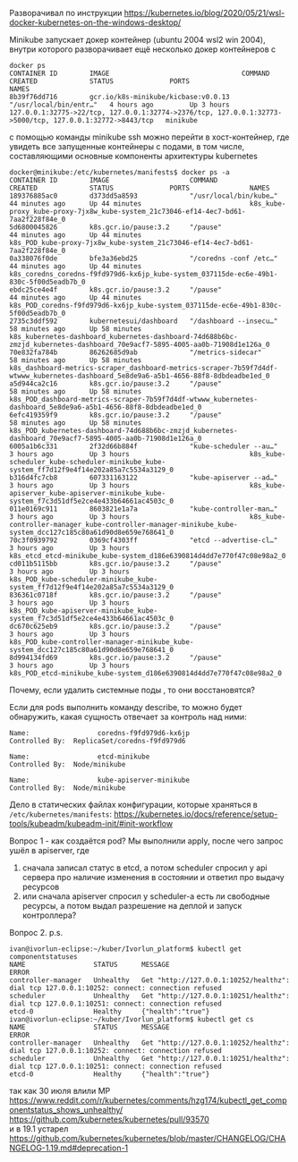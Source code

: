 Разворачивал по инструкции https://kubernetes.io/blog/2020/05/21/wsl-docker-kubernetes-on-the-windows-desktop/

Minikube запускает докер контейнер (ubuntu 2004 wsl2 win 2004), внутри которого разворачивает ещё несколько докер контейнеров с 
```
docker ps
CONTAINER ID        IMAGE                                 COMMAND                  CREATED             STATUS              PORTS                                                                                                      NAMES
8b39f76dd716        gcr.io/k8s-minikube/kicbase:v0.0.13   "/usr/local/bin/entr…"   4 hours ago         Up 3 hours          127.0.0.1:32775->22/tcp, 127.0.0.1:32774->2376/tcp, 127.0.0.1:32773->5000/tcp, 127.0.0.1:32772->8443/tcp   minikube
```

с помощью команды minikube ssh можно перейти в хост-контейнер, где увидеть все запущенные контейнеры с подами, в том числе, составляющими основные компоненты архитектуры kubernetes

```
docker@minikube:/etc/kubernetes/manifests$ docker ps -a
CONTAINER ID        IMAGE                    COMMAND                  CREATED             STATUS              PORTS               NAMES
189376885ac0        d373dd5a8593             "/usr/local/bin/kube…"   44 minutes ago      Up 44 minutes                           k8s_kube-proxy_kube-proxy-7jx8w_kube-system_21c73046-ef14-4ec7-bd61-7aa2f228f84e_0
5d6800045826        k8s.gcr.io/pause:3.2     "/pause"                 44 minutes ago      Up 44 minutes                           k8s_POD_kube-proxy-7jx8w_kube-system_21c73046-ef14-4ec7-bd61-7aa2f228f84e_0
0a338076f0de        bfe3a36ebd25             "/coredns -conf /etc…"   44 minutes ago      Up 44 minutes                           k8s_coredns_coredns-f9fd979d6-kx6jp_kube-system_037115de-ec6e-49b1-830c-5f00d5eadb7b_0
ebdc25ce4e4f        k8s.gcr.io/pause:3.2     "/pause"                 44 minutes ago      Up 44 minutes                           k8s_POD_coredns-f9fd979d6-kx6jp_kube-system_037115de-ec6e-49b1-830c-5f00d5eadb7b_0
2735c3ddf592        kubernetesui/dashboard   "/dashboard --insecu…"   58 minutes ago      Up 58 minutes                           k8s_kubernetes-dashboard_kubernetes-dashboard-74d688b6bc-zmzjd_kubernetes-dashboard_70e9acf7-5895-4005-aa0b-71908d1e126a_0
70e832fa784b        86262685d9ab             "/metrics-sidecar"       58 minutes ago      Up 58 minutes                           k8s_dashboard-metrics-scraper_dashboard-metrics-scraper-7b59f7d4df-wtwww_kubernetes-dashboard_5e8de9a6-a5b1-4656-88f8-8dbdeadbe1ed_0
a5d944ca2c16        k8s.gcr.io/pause:3.2     "/pause"                 58 minutes ago      Up 58 minutes                           k8s_POD_dashboard-metrics-scraper-7b59f7d4df-wtwww_kubernetes-dashboard_5e8de9a6-a5b1-4656-88f8-8dbdeadbe1ed_0
6efc419359f9        k8s.gcr.io/pause:3.2     "/pause"                 58 minutes ago      Up 58 minutes                           k8s_POD_kubernetes-dashboard-74d688b6bc-zmzjd_kubernetes-dashboard_70e9acf7-5895-4005-aa0b-71908d1e126a_0
6005a1b6c331        2f32d66b884f             "kube-scheduler --au…"   3 hours ago         Up 3 hours                              k8s_kube-scheduler_kube-scheduler-minikube_kube-system_ff7d12f9e4f14e202a85a7c5534a3129_0
b316d4fc7cb8        607331163122             "kube-apiserver --ad…"   3 hours ago         Up 3 hours                              k8s_kube-apiserver_kube-apiserver-minikube_kube-system_f7c3d51df5e2ce4e433b64661ac4503c_0
011e0169c911        8603821e1a7a             "kube-controller-man…"   3 hours ago         Up 3 hours                              k8s_kube-controller-manager_kube-controller-manager-minikube_kube-system_dcc127c185c80a61d90d8e659e768641_0
70c3f0939792        0369cf4303ff             "etcd --advertise-cl…"   3 hours ago         Up 3 hours                              k8s_etcd_etcd-minikube_kube-system_d186e6390814d4dd7e770f47c08e98a2_0
cd011b5115bb        k8s.gcr.io/pause:3.2     "/pause"                 3 hours ago         Up 3 hours                              k8s_POD_kube-scheduler-minikube_kube-system_ff7d12f9e4f14e202a85a7c5534a3129_0
836361c0718f        k8s.gcr.io/pause:3.2     "/pause"                 3 hours ago         Up 3 hours                              k8s_POD_kube-apiserver-minikube_kube-system_f7c3d51df5e2ce4e433b64661ac4503c_0
dc670c625eb9        k8s.gcr.io/pause:3.2     "/pause"                 3 hours ago         Up 3 hours                              k8s_POD_kube-controller-manager-minikube_kube-system_dcc127c185c80a61d90d8e659e768641_0
8d994134fd69        k8s.gcr.io/pause:3.2     "/pause"                 3 hours ago         Up 3 hours                              k8s_POD_etcd-minikube_kube-system_d186e6390814d4dd7e770f47c08e98a2_0
```

Почему, если удалить системные поды , то они восстановятся?

Если для pods выполнить команду describe, то можно будет обнаружить, какая сущность отвечает за контроль над ними:
```
Name:                 coredns-f9fd979d6-kx6jp
Controlled By:  ReplicaSet/coredns-f9fd979d6

Name:                 etcd-minikube
Controlled By:  Node/minikube

Name:                 kube-apiserver-minikube
Controlled By:  Node/minikube
```

Дело в статических файлах конфигурации, которые храняться в `/etc/kubernetes/manifests`: https://kubernetes.io/docs/reference/setup-tools/kubeadm/kubeadm-init/#init-workflow

Вопрос 1 - как создаётся pod?
Мы выполнили apply, после чего запрос ушёл в apiserver, где 
1. сначала записал статус в etcd, а потом scheduler спросил у api сервера про наличие изменения в состоянии и ответил про выдачу ресурсов
1. или сначала apiserver спросил у scheduler-а есть ли свободные ресурсы, а потом выдал разрешение на деплой и запуск контроллера?

Вопрос 2.
p.s.
```
ivan@ivorlun-eclipse:~/kuber/Ivorlun_platform$ kubectl get componentstatuses
NAME                 STATUS      MESSAGE                                                                                       ERROR
controller-manager   Unhealthy   Get "http://127.0.0.1:10252/healthz": dial tcp 127.0.0.1:10252: connect: connection refused
scheduler            Unhealthy   Get "http://127.0.0.1:10251/healthz": dial tcp 127.0.0.1:10251: connect: connection refused
etcd-0               Healthy     {"health":"true"}
ivan@ivorlun-eclipse:~/kuber/Ivorlun_platform$ kubectl get cs
NAME                 STATUS      MESSAGE                                                                                       ERROR
controller-manager   Unhealthy   Get "http://127.0.0.1:10252/healthz": dial tcp 127.0.0.1:10252: connect: connection refused
scheduler            Unhealthy   Get "http://127.0.0.1:10251/healthz": dial tcp 127.0.0.1:10251: connect: connection refused
etcd-0               Healthy     {"health":"true"}
```

так как 30 июля влили МР  
https://www.reddit.com/r/kubernetes/comments/hzg174/kubectl_get_componentstatus_shows_unhealthy/  
https://github.com/kubernetes/kubernetes/pull/93570  
и в 19.1 устарел  
https://github.com/kubernetes/kubernetes/blob/master/CHANGELOG/CHANGELOG-1.19.md#deprecation-1  
